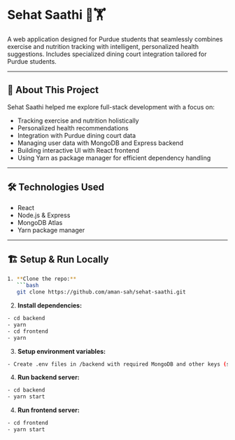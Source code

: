 # Sehat Saathi 🍎🏋️

A web application designed for Purdue students that seamlessly combines exercise and nutrition tracking with intelligent, personalized health suggestions. Includes specialized dining court integration tailored for Purdue students.

---

## 🚀 About This Project

Sehat Saathi helped me explore full-stack development with a focus on:

- Tracking exercise and nutrition holistically  
- Personalized health recommendations  
- Integration with Purdue dining court data  
- Managing user data with MongoDB and Express backend  
- Building interactive UI with React frontend  
- Using Yarn as package manager for efficient dependency handling  


---

## 🛠️ Technologies Used

- React  
- Node.js & Express  
- MongoDB Atlas  
- Yarn package manager  

---

## 🏗️ Setup & Run Locally
```bash
1. **Clone the repo:**
   ```bash
   git clone https://github.com/aman-sah/sehat-saathi.git
   ```
2. **Install dependencies:**
```bash
- cd backend  
- yarn
- cd frontend
- yarn
```

3. **Setup environment variables:**
```bash
- Create .env files in /backend with required MongoDB and other keys (see /backend/.env.example).
```

4. **Run backend server:**
```bash
- cd backend  
- yarn start
```

4. **Run frontend server:**
```bash
- cd frontend 
- yarn start
```
